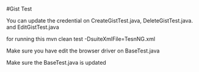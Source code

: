 #Gist Test

You can update the credential on CreateGistTest.java, DeleteGistTest.java. and EditGistTest.java

for running this
mvn clean test -DsuiteXmlFile=TesnNG.xml

Make sure you have edit the browser driver on BaseTest.java


Make sure the BaseTest.java is updated
